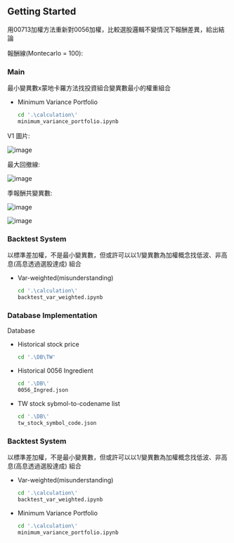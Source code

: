 
<!-- GETTING STARTED -->
## Getting Started

用00713加權方法重新對0056加權，比較選股邏輯不變情況下報酬差異，給出結論

報酬線(Montecarlo = 100):
### Main
最小變異數x蒙地卡羅方法找投資組合變異數最小的權重組合
* Minimum Variance Portfolio
  ```sh
  cd '.\calculation\'
  minimum_variance_portfolio.ipynb
  ```

V1 圖片:

![image](https://github.com/tsungyou/Backtest_ETF/blob/main/calculation/charts/v1_comp_100.png)

最大回撤線:

![image](https://github.com/tsungyou/Backtest_ETF/blob/main/calculation/charts/max_drawdown.png)

季報酬共變異數:

![image](https://github.com/tsungyou/Backtest_ETF/blob/main/calculation/charts/seasonal_cav_heatmap.png)

![image](https://github.com/tsungyou/Backtest_ETF/blob/main/calculation/comp_c1.png)

### Backtest System
以標準差加權，不是最小變異數，但或許可以以1/變異數為加權概念找低波、非高息(高息透過選股達成) 組合
* Var-weighted(misunderstanding)
  ```sh
  cd '.\calculation\'
  backtest_var_weighted.ipynb
  ```

### Database Implementation
Database
* Historical stock price
  ```sh
  cd '.\DB\TW'
  ```
* Historical 0056 Ingredient
  ```sh
  cd '.\DB\'
  0056_Ingred.json
  ```

* TW stock sybmol-to-codename list
  ```sh
  cd '.\DB\'
  tw_stock_symbol_code.json
  ```
### Backtest System
以標準差加權，不是最小變異數，但或許可以以1/變異數為加權概念找低波、非高息(高息透過選股達成) 組合
* Var-weighted(misunderstanding)
  ```sh
  cd '.\calculation\'
  backtest_var_weighted.ipynb
  ```

* Minimum Variance Portfolio
  ```sh
  cd '.\calculation\'
  minimum_variance_portfolio.ipynb
  ```


